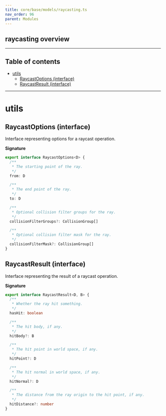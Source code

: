 ```yaml
---
title: core/base/models/raycasting.ts
nav_order: 96
parent: Modules
---
```


## raycasting overview

---

<h2 class="text-delta">Table of contents</h2>

- [utils](#utils)
  - [RaycastOptions (interface)](#raycastoptions-interface)
  - [RaycastResult (interface)](#raycastresult-interface)

---

# utils

## RaycastOptions (interface)

Interface representing options for a raycast operation.

**Signature**

```ts
export interface RaycastOptions<D> {
  /**
   * The starting point of the ray.
   */
  from: D

  /**
   * The end point of the ray.
   */
  to: D

  /**
   * Optional collision filter groups for the ray.
   */
  collisionFilterGroups?: CollisionGroup[]

  /**
   * Optional collision filter mask for the ray.
   */
  collisionFilterMask?: CollisionGroup[]
}
```

## RaycastResult (interface)

Interface representing the result of a raycast operation.

**Signature**

```ts
export interface RaycastResult<D, B> {
  /**
   * Whether the ray hit something.
   */
  hasHit: boolean

  /**
   * The hit body, if any.
   */
  hitBody?: B

  /**
   * The hit point in world space, if any.
   */
  hitPoint?: D

  /**
   * The hit normal in world space, if any.
   */
  hitNormal?: D

  /**
   * The distance from the ray origin to the hit point, if any.
   */
  hitDistance?: number
}
```
